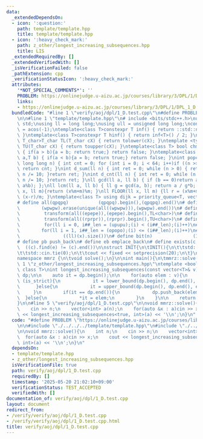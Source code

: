 ```yaml
---
data:
  _extendedDependsOn:
  - icon: ':question:'
    path: template/template.hpp
    title: template/template.hpp
  - icon: ':heavy_check_mark:'
    path: z_other/longest_increasing_subsequences.hpp
    title: LIS
  _extendedRequiredBy: []
  _extendedVerifiedWith: []
  _isVerificationFailed: false
  _pathExtension: cpp
  _verificationStatusIcon: ':heavy_check_mark:'
  attributes:
    '*NOT_SPECIAL_COMMENTS*': ''
    PROBLEM: https://onlinejudge.u-aizu.ac.jp/courses/library/3/DPL/1/DPL_1_D
    links:
    - https://onlinejudge.u-aizu.ac.jp/courses/library/3/DPL/1/DPL_1_D
  bundledCode: "#line 1 \"verify/aoj/dpl/1_D.test.cpp\"\n#define PROBLEM \"https://onlinejudge.u-aizu.ac.jp/courses/library/3/DPL/1/DPL_1_D\"\
    \n\n#line 1 \"template/template.hpp\"\n# include <bits/stdc++.h>\nusing namespace\
    \ std;\nusing ll = long long;\nusing ull = unsigned long long;\nconst double pi\
    \ = acos(-1);\ntemplate<class T>constexpr T inf() { return ::std::numeric_limits<T>::max();\
    \ }\ntemplate<class T>constexpr T hinf() { return inf<T>() / 2; }\ntemplate <typename\
    \ T_char>T_char TL(T_char cX) { return tolower(cX); }\ntemplate <typename T_char>T_char\
    \ TU(T_char cX) { return toupper(cX); }\ntemplate<class T> bool chmin(T& a,T b)\
    \ { if(a > b){a = b; return true;} return false; }\ntemplate<class T> bool chmax(T&\
    \ a,T b) { if(a < b){a = b; return true;} return false; }\nint popcnt(unsigned\
    \ long long n) { int cnt = 0; for (int i = 0; i < 64; i++)if ((n >> i) & 1)cnt++;\
    \ return cnt; }\nint d_sum(ll n) { int ret = 0; while (n > 0) { ret += n % 10;\
    \ n /= 10; }return ret; }\nint d_cnt(ll n) { int ret = 0; while (n > 0) { ret++;\
    \ n /= 10; }return ret; }\nll gcd(ll a, ll b) { if (b == 0)return a; return gcd(b,\
    \ a%b); };\nll lcm(ll a, ll b) { ll g = gcd(a, b); return a / g*b; };\nll MOD(ll\
    \ x, ll m){return (x%m+m)%m; }\nll FLOOR(ll x, ll m) {ll r = (x%m+m)%m; return\
    \ (x-r)/m; }\ntemplate<class T> using dijk = priority_queue<T, vector<T>, greater<T>>;\n\
    # define all(qpqpq)           (qpqpq).begin(),(qpqpq).end()\n# define UNIQUE(wpwpw)\
    \        (wpwpw).erase(unique(all((wpwpw))),(wpwpw).end())\n# define LOWER(epepe)\
    \         transform(all((epepe)),(epepe).begin(),TL<char>)\n# define UPPER(rprpr)\
    \         transform(all((rprpr)),(rprpr).begin(),TU<char>)\n# define rep(i,upupu)\
    \         for(ll i = 0, i##_len = (upupu);(i) < (i##_len);(i)++)\n# define reps(i,opopo)\
    \        for(ll i = 1, i##_len = (opopo);(i) <= (i##_len);(i)++)\n# define len(x)\
    \                ((ll)(x).size())\n# define bit(n)               (1LL << (n))\n\
    # define pb push_back\n# define eb emplace_back\n# define exists(c, e)       \
    \  ((c).find(e) != (c).end())\n\nstruct INIT{\n\tINIT(){\n\t\tstd::ios::sync_with_stdio(false);\n\
    \t\tstd::cin.tie(0);\n\t\tcout << fixed << setprecision(20);\n\t}\n}INIT;\n\n\
    namespace mmrz {\n\tvoid solve();\n}\n\nint main(){\n\tmmrz::solve();\n}\n#line\
    \ 1 \"z_other/longest_increasing_subsequences.hpp\"\ntemplate <bool is_strict,\
    \ class T>\nint longest_increasing_subsequences(const vector<T>& v){\n    vector<T>\
    \ dp;\n\n    auto it = dp.begin();\n\n    for(auto elem : v){\n        if constexpr\
    \ (is_strict){\n            it = lower_bound(dp.begin(), dp.end(), elem);\n  \
    \      }else{\n            it = upper_bound(dp.begin(), dp.end(), elem);\n   \
    \     }\n        if(it == dp.end()){\n            dp.push_back(elem);\n      \
    \  }else{\n            *it = elem;\n        }\n    }\n\n    return int(dp.size());\n\
    }\n\n#line 5 \"verify/aoj/dpl/1_D.test.cpp\"\n\nvoid mmrz::solve(){\n    int n;\n\
    \    cin >> n;\n    vector<int> a(n);\n    for(auto &x : a)cin >> x;\n    cout\
    \ << longest_increasing_subsequences<true, int>(a) << '\\n';\n}\n"
  code: "#define PROBLEM \"https://onlinejudge.u-aizu.ac.jp/courses/library/3/DPL/1/DPL_1_D\"\
    \n\n#include \"./../../../template/template.hpp\"\n#include \"./../../../z_other/longest_increasing_subsequences.hpp\"\
    \n\nvoid mmrz::solve(){\n    int n;\n    cin >> n;\n    vector<int> a(n);\n  \
    \  for(auto &x : a)cin >> x;\n    cout << longest_increasing_subsequences<true,\
    \ int>(a) << '\\n';\n}\n"
  dependsOn:
  - template/template.hpp
  - z_other/longest_increasing_subsequences.hpp
  isVerificationFile: true
  path: verify/aoj/dpl/1_D.test.cpp
  requiredBy: []
  timestamp: '2025-05-20 21:02:10+09:00'
  verificationStatus: TEST_ACCEPTED
  verifiedWith: []
documentation_of: verify/aoj/dpl/1_D.test.cpp
layout: document
redirect_from:
- /verify/verify/aoj/dpl/1_D.test.cpp
- /verify/verify/aoj/dpl/1_D.test.cpp.html
title: verify/aoj/dpl/1_D.test.cpp
---
```

